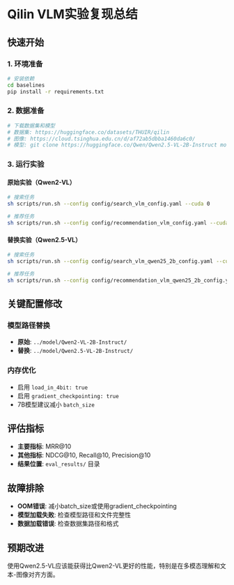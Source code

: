 # Qilin VLM实验复现总结

## 快速开始

### 1. 环境准备
```bash
# 安装依赖
cd baselines
pip install -r requirements.txt
```

### 2. 数据准备
```bash
# 下载数据集和模型
# 数据集: https://huggingface.co/datasets/THUIR/qilin
# 图像: https://cloud.tsinghua.edu.cn/d/af72ab5dbba1460da6c0/
# 模型: git clone https://huggingface.co/Qwen/Qwen2.5-VL-2B-Instruct model/Qwen2.5-VL-2B-Instruct
```

### 3. 运行实验

#### 原始实验（Qwen2-VL）
```bash
# 搜索任务
sh scripts/run.sh --config config/search_vlm_config.yaml --cuda 0

# 推荐任务  
sh scripts/run.sh --config config/recommendation_vlm_config.yaml --cuda 0
```

#### 替换实验（Qwen2.5-VL）
```bash
# 搜索任务
sh scripts/run.sh --config config/search_vlm_qwen25_2b_config.yaml --cuda 0

# 推荐任务
sh scripts/run.sh --config config/recommendation_vlm_qwen25_2b_config.yaml --cuda 0
```

## 关键配置修改

### 模型路径替换
- **原始**: `../model/Qwen2-VL-2B-Instruct/`
- **替换**: `../model/Qwen2.5-VL-2B-Instruct/`

### 内存优化
- 启用 `load_in_4bit: true`
- 启用 `gradient_checkpointing: true`
- 7B模型建议减小 `batch_size`

## 评估指标
- **主要指标**: MRR@10
- **其他指标**: NDCG@10, Recall@10, Precision@10
- **结果位置**: `eval_results/` 目录

## 故障排除
- **OOM错误**: 减小batch_size或使用gradient_checkpointing
- **模型加载失败**: 检查模型路径和文件完整性
- **数据加载错误**: 检查数据集路径和格式

## 预期改进
使用Qwen2.5-VL应该能获得比Qwen2-VL更好的性能，特别是在多模态理解和文本-图像对齐方面。
